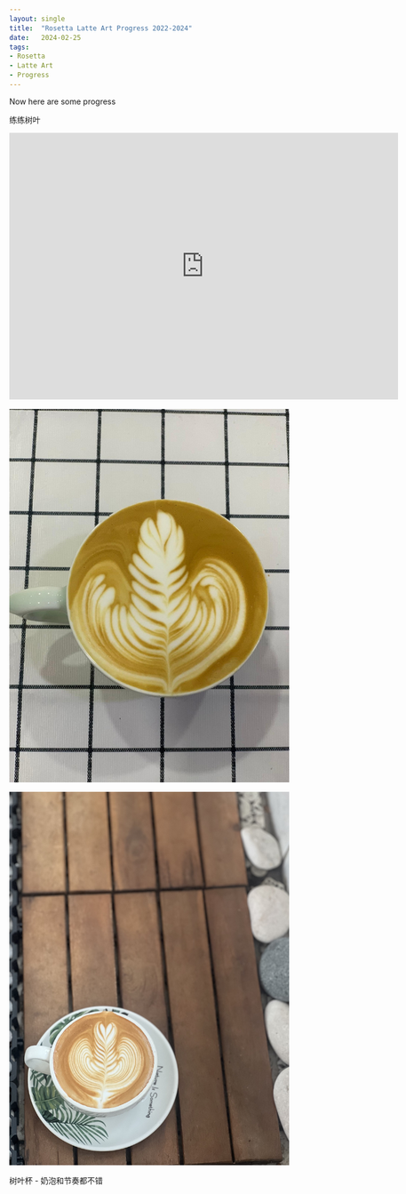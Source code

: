 ```yaml
---
layout: single
title:  "Rosetta Latte Art Progress 2022-2024"
date:   2024-02-25
tags:
- Rosetta
- Latte Art
- Progress
---
```



Now here are some progress

练练树叶


<div class="embed-container">
  <iframe
      src="https://www.youtube.com/embed/KDHMNXPEi5g"
      width="700"
      height="480"
      frameborder="0"
      allowfullscreen="true">
  </iframe>
</div>



![](/assets/img/2024/02/25/IMG_3866.jpg)

![](/assets/img/2024/02/25/IMG_3802.jpg)


树叶杯 - 奶泡和节奏都不错